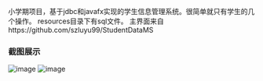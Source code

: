 小学期项目，基于jdbc和javafx实现的学生信息管理系统。很简单就只有学生的几个操作。
resources目录下有sql文件。
主界面来自https://github.com/szluyu99/StudentDataMS
### 截图展示
![image](https://github.com/NCKDCOK/JavaFx-management/assets/118229482/9d9fcdb6-ef16-4e68-96c8-3914bf56d2ac)
![image](https://github.com/NCKDCOK/JavaFx-management/assets/118229482/d94a3f20-cd48-4305-9d8e-55fbe407db68)



